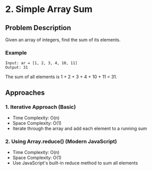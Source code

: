 # 2. Simple Array Sum

## Problem Description
Given an array of integers, find the sum of its elements.

### Example
```
Input: ar = [1, 2, 3, 4, 10, 11]
Output: 31
```

The sum of all elements is 1 + 2 + 3 + 4 + 10 + 11 = 31.

## Approaches

### 1. Iterative Approach (Basic)
- Time Complexity: O(n)
- Space Complexity: O(1)
- Iterate through the array and add each element to a running sum

### 2. Using Array.reduce() (Modern JavaScript)
- Time Complexity: O(n)
- Space Complexity: O(1)
- Use JavaScript's built-in reduce method to sum all elements